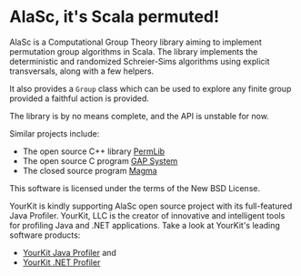 AlaSc, it's Scala permuted!
===========================

AlaSc is a Computational Group Theory library aiming to implement
permutation group algorithms in Scala. The library implements the
deterministic and randomized Schreier-Sims algorithms using
explicit transversals, along with a few helpers.

It also provides a `Group` class which can be used to explore any finite
group provided a faithful action is provided.

The library is by no means complete, and the API is unstable for now.

Similar projects include:
* The open source C++ library [PermLib](http://www.math.uni-rostock.de/~rehn/software/permlib.html)
* The open source C program [GAP System](http://www.gap-system.org/)
* The closed source program [Magma](http://magma.maths.usyd.edu.au/magma/)

This software is licensed under the terms of the New BSD License.

YourKit is kindly supporting AlaSc open source project with its full-featured Java Profiler.
YourKit, LLC is the creator of innovative and intelligent tools for profiling
Java and .NET applications. Take a look at YourKit's leading software products:
* [YourKit Java Profiler](http://www.yourkit.com/download/) and
* [YourKit .NET Profiler](http://www.yourkit.com/dotnet/download/)